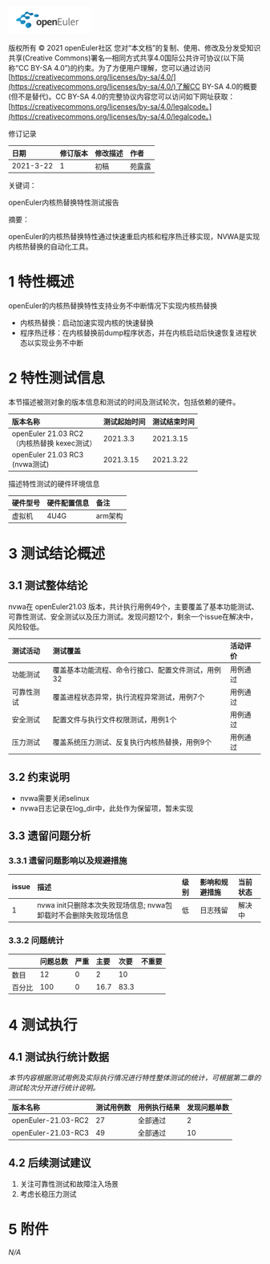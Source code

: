 ![openEuler ico](../../images/openEuler.png)

版权所有 © 2021  openEuler社区
 您对“本文档”的复制、使用、修改及分发受知识共享(Creative Commons)署名—相同方式共享4.0国际公共许可协议(以下简称“CC BY-SA 4.0”)的约束。为了方便用户理解，您可以通过访问[https://creativecommons.org/licenses/by-sa/4.0/](https://creativecommons.org/licenses/by-sa/4.0/)了解CC BY-SA 4.0的概要 (但不是替代)。CC BY-SA 4.0的完整协议内容您可以访问如下网址获取：[https://creativecommons.org/licenses/by-sa/4.0/legalcode。](https://creativecommons.org/licenses/by-sa/4.0/legalcode。)

修订记录

|日期|修订版本|修改描述|作者|
|:----|:----|:----|:----|
|2021-3-22|1|初稿|苑露露|



关键词：

openEuler内核热替换特性测试报告

摘要：

openEuler的内核热替换特性通过快速重启内核和程序热迁移实现，NVWA是实现内核热替换的自动化工具。


# 1 特性概述

openEuler的内核热替换特性支持业务不中断情况下实现内核热替换
- 内核热替换：启动加速实现内核的快速替换
- 程序热迁移：在内核替换前dump程序状态，并在内核启动后快速恢复进程状态以实现业务不中断

# 2 特性测试信息

本节描述被测对象的版本信息和测试的时间及测试轮次，包括依赖的硬件。

|版本名称|测试起始时间|测试结束时间|
|:----|:----|:----|
|openEuler 21.03 RC2<br>（内核热替换 kexec测试）|2021.3.3|2021.3.15|
|openEuler 21.03 RC3<br> (nvwa测试)|2021.3.15|2021.3.22|

描述特性测试的硬件环境信息

|硬件型号|硬件配置信息|备注|
|:----|:----|:----|
|虚拟机|4U4G|arm架构|

# 3 测试结论概述

## 3.1 测试整体结论

nvwa在 openEuler21.03 版本，共计执行用例49个，主要覆盖了基本功能测试、可靠性测试、安全测试以及压力测试。发现问题12个，剩余一个issue在解决中，风险较低。

|测试活动|测试覆盖|活动评价|
|:----|:----|:----|
|功能测试|覆盖基本功能流程、命令行接口、配置文件测试，用例32|用例通过|
|可靠性测试|覆盖进程状态异常，执行流程异常测试，用例7个|用例通过|
|安全测试|配置文件与执行文件权限测试，用例1个|用例通过|
|压力测试|覆盖系统压力测试、反复执行内核热替换，用例9个|用例通过|

## 3.2   约束说明

- nvwa需要关闭selinux
- nvwa日志记录在log_dir中，此处作为保留项，暂未实现


## 3.3   遗留问题分析

### 3.3.1 遗留问题影响以及规避措施

|issue|描述|级别|影响和规避措施|当前状态|
|:----|:----|:----|:----|:----|
|1|nvwa init只删除本次失败现场信息; nvwa包卸载时不会删除失败现场信息|低|日志残留|解决中|

### 3.3.2 问题统计

|    |问题总数|严重|主要|次要|不重要|
|:----|:----|:----|:----|:----|:----|
|数目|12|0|2|10|    |
|百分比|100|0|16.7|83.3|    |

# 4 测试执行

## 4.1 测试执行统计数据

*本节内容根据测试用例及实际执行情况进行特性整体测试的统计，可根据第二章的测试轮次分开进行统计说明。*

|版本名称|测试用例数|用例执行结果|发现问题单数|
|:----|:----|:----|:----|
|openEuler-21.03-RC2|27|全部通过|2|
|openEuler-21.03-RC3|49|全部通过|10|

## 4.2 后续测试建议

1. 关注可靠性测试和故障注入场景
2. 考虑长稳压力测试

# 5 附件

*N/A*

